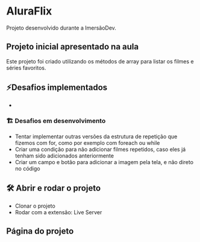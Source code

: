 # AluraFlix
Projeto desenvolvido durante a ImersãoDev.

## Projeto inicial apresentado na aula
Este projeto foi criado utilizando os métodos de array para listar os filmes e séries favoritos.

## ⚡Desafios implementados
- 
### 🏗️ Desafios em desenvolvimento
- Tentar implementar outras versões da estrutura de repetição que fizemos com for, como por exemplo com foreach ou while
- Criar uma condição para não adicionar filmes repetidos, caso eles já tenham sido adicionados anteriormente
- Criar um campo e botão para adicionar a imagem pela tela, e não direto no código

## 🛠️ Abrir e rodar o projeto

- Clonar o projeto
- Rodar com a extensão: Live Server

## Página do projeto